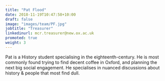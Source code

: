 ```yaml
---
title: "Pat Flood"
date: 2018-11-19T10:47:58+10:00
draft: false
image: "images/team/PF.jpg"
jobtitle: "Treasurer"
linkedinurl: mcr.treasurer@new.ox.ac.uk
promoted: true
weight: 3
---
```


Pat is a History student specialising in the eighteenth-century. He is most commonly found trying to find decent coffee in Oxford, and planning the next big social engagement. He specialises in nuanced discussions about history & people that most find dull.
